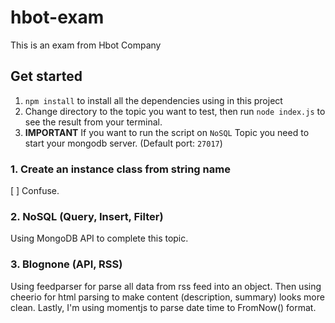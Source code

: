# hbot-exam
This is an exam from Hbot Company

## Get started
1. `npm install` to install all the dependencies using in this project
2. Change directory to the topic you want to test, then run `node index.js` to see the result from your terminal.
3. **IMPORTANT** If you want to run the script on `NoSQL` Topic you need to start your mongodb server. (Default port: `27017`)

### 1. Create an instance class from string name
[ ] Confuse.

### 2. NoSQL (Query, Insert, Filter)
Using MongoDB API to complete this topic.

### 3. Blognone (API, RSS)
Using feedparser for parse all data from rss feed into an object.
Then using cheerio for html parsing to make content (description, summary) looks more clean.
Lastly, I'm using momentjs to parse date time to FromNow() format.
